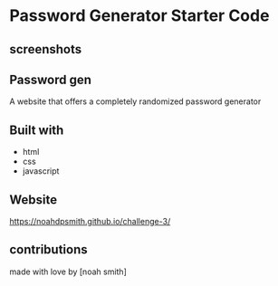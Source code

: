 # Password Generator Starter Code

## screenshots

## Password gen  
A website that offers a completely randomized password generator

## Built with
* html
* css
* javascript

## Website
https://noahdpsmith.github.io/challenge-3/

## contributions
made with love by [noah smith]

